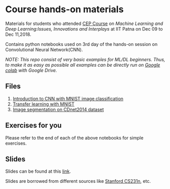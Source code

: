 # Course hands-on materials

Materials for students who attended [CEP Course](http://www.iitp.ac.in/cep/) on *Machine Learning and Deep Learning:Issues, Innovations and Interplays* at IIT Patna on Dec 09 to Dec 11,2018.

Contains python notebooks used on 3rd day of the hands-on session on Convolutional Neural Network(CNN).

_NOTE: This repo consist of very basic examples for ML/DL beginners. Thus, to make it as easy as possible all examples can be directly run on [Google colab](https://colab.research.google.com/) with Google Drive._
 
 ## Files
 
 1. [Introduction to CNN with MNIST image classification](https://github.com/alwynmathew/CEP-DLcourse/blob/master/1_mnist_cnn.ipynb)
 2. [Transfer learning with MNIST](https://github.com/alwynmathew/CEP-DLcourse/blob/master/2_transfer_cnn.ipynb)
 3. [Image segmentation on CDnet2014 dataset](https://github.com/alwynmathew/CEP-DLcourse/blob/master/3_segment_finetune.ipynb)
 
 ## Exercises for you
 
 Please refer to the end of each of the above notebooks for simple exercises.
 
 ## Slides
 
 Slides can be found at this [link](https://goo.gl/oxVCHd).
 
 Slides are borrowed from different sources like [Stanford CS231n](http://cs231n.stanford.edu/), etc.
